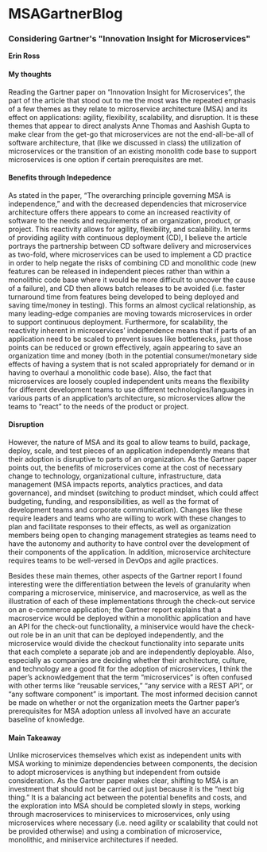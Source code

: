 # MSAGartnerBlog
<h3>Considering Gartner's "Innovation Insight for Microservices"</h3>
<b>Erin Ross</b>

<h4>My thoughts</h4>
 <p>Reading the Gartner paper on “Innovation Insight for Microservices”, the part of the article that stood out to me the most was the repeated emphasis of a few themes as they relate to microservice architecture (MSA) and its effect on applications: agility, flexibility, scalability, and disruption. It is these themes that appear to direct analysts Anne Thomas and Aashish Gupta to make clear from the get-go that microservices are not the end-all-be-all of software architecture, that (like we discussed in class) the utilization of microservices or the transition of an existing monolith code base to support microservices is one option if certain prerequisites are met. </p>
 
 <h4>Benefits through Indepedence</h4>
<p>As stated in the paper, “The overarching principle governing MSA is independence,” and with the decreased dependencies that microservice architecture offers there appears to come an increased reactivity of software to the needs and requirements of an organization, product, or project. This reactivity allows for agility, flexibility, and scalability. In terms of providing agility with continuous deployment (CD), I believe the article portrays the partnership between CD software delivery and microservices as two-fold, where microservices can be used to implement a CD practice in order to help negate the risks of combining CD and monolithic code (new features can be released in independent pieces rather than within a monolithic code base where it would be more difficult to uncover the cause of a failure), and CD then allows batch releases to be avoided (i.e. faster turnaround time from features being developed to being deployed and saving time/money in testing). This forms an almost cyclical relationship, as many leading-edge companies are moving towards microservices in order to support continuous deployment. Furthermore, for scalability, the reactivity inherent in microservices’ independence means that if parts of an application need to be scaled to prevent issues like bottlenecks, just those points can be reduced or grown effectively, again appearing to save an organization time and money (both in the potential consumer/monetary side effects of having a system that is not scaled appropriately for demand or in having to overhaul a monolithic code base). Also, the fact that microservices are loosely coupled independent units means the flexibility for different development teams to use different technologies/languages in various parts of an application’s architecture, so microservices allow the teams to “react” to the needs of the product or project. </p>

<h4>Disruption</h4>
<p>However, the nature of MSA and its goal to allow teams to build, package, deploy, scale, and test pieces of an application independently means that their adoption is disruptive to parts of an organization. As the Gartner paper points out, the benefits of microservices come at the cost of necessary change to technology, organizational culture, infrastructure, data management (MSA impacts reports, analytics practices, and data governance), and mindset (switching to product mindset, which could affect budgeting, funding, and responsibilities, as well as the format of development teams and corporate communication). Changes like these require leaders and teams who are willing to work with these changes to plan and facilitate responses to their effects, as well as organization members being open to changing management strategies as teams need to have the autonomy and authority to have control over the development of their components of the application. In addition, microservice architecture requires teams to be well-versed in DevOps and agile practices.</p>

<Granularity and Confusion>
<p>Besides these main themes, other aspects of the Gartner report I found interesting were the differentiation between the levels of granularity when comparing a microservice, miniservice, and macroservice, as well as the illustration of each of these implementations through the check-out service on an e-commerce application; the Gartner report explains that a macroservice would be deployed within a monolithic application and have an API for the check-out functionality, a miniservice would have the check-out role be in an unit that can be deployed independently, and the microservice would divide the checkout functionality into separate units that each complete a separate job and are independently deployable. Also, especially as companies are deciding whether their architecture, culture, and technology are a good fit for the adoption of microservices, I think the paper’s acknowledgement that the term “microservices” is often confused with other terms like “reusable services,” “any service with a REST API”, or “any software component” is important. The most informed decision cannot be made on whether or not the organization meets the Gartner paper’s prerequisites for MSA adoption unless all involved have an accurate baseline of knowledge.</p>

<h4>Main Takeaway</h4>
<p>Unlike microservices themselves which exist as independent units with MSA working to minimize dependencies between components, the decision to adopt microservices is anything but independent from outside consideration. As the Gartner paper makes clear, shifting to MSA is an investment that should not be carried out just because it is the “next big thing.” It is a balancing act between the potential benefits and costs, and the exploration into MSA should be completed slowly in steps, working through macroservices to miniservices to microservices, only using microservices where necessary (i.e. need agility or scalability that could not be provided otherwise) and using a combination of microservice, monolithic, and miniservice architectures if needed.</p>
